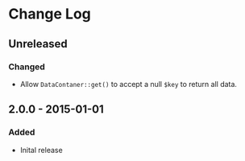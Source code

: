 # Change Log

## Unreleased

### Changed

 - Allow `DataContaner::get()` to accept a null `$key` to return all data.

## 2.0.0 - 2015-01-01

### Added

- Inital release

